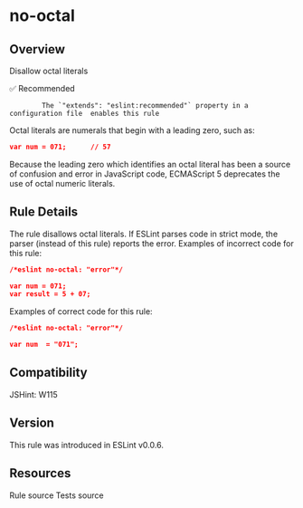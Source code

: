 
# no-octal
## Overview
Disallow octal literals


✅ Recommended

            The `"extends": "eslint:recommended"` property in a configuration file  enables this rule
        


Octal literals are numerals that begin with a leading zero, such as:

```json
var num = 071;      // 57
```
Because the leading zero which identifies an octal literal has been a source of confusion and error in JavaScript code, ECMAScript 5 deprecates the use of octal numeric literals.
## Rule Details
The rule disallows octal literals.
If ESLint parses code in strict mode, the parser (instead of this rule) reports the error.
Examples of incorrect code for this rule:


```json
/*eslint no-octal: "error"*/

var num = 071;
var result = 5 + 07;
```
Examples of correct code for this rule:


```json
/*eslint no-octal: "error"*/

var num  = "071";
```
## Compatibility

JSHint: W115

## Version
This rule was introduced in ESLint v0.0.6.
## Resources

Rule source 
Tests source 

